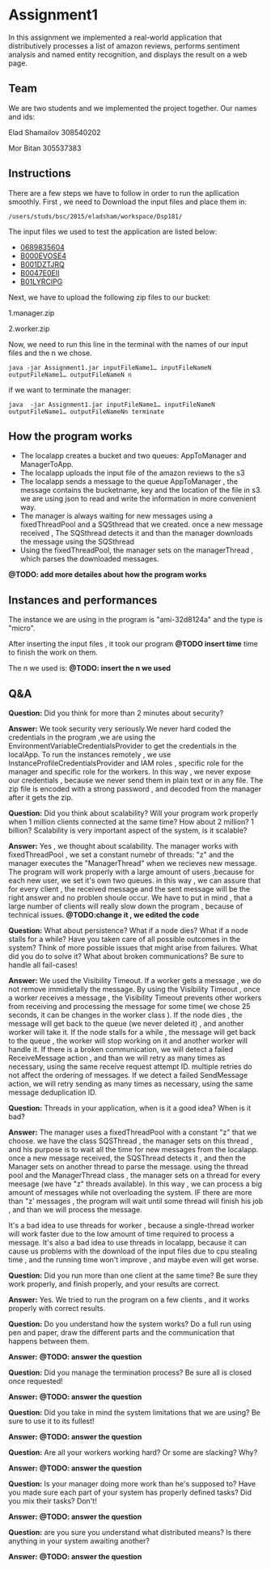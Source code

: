 # Assignment1
In this assignment we implemented a real-world application that distributively processes a list of amazon reviews, performs sentiment analysis and named entity recognition, and displays the result on a web page.

## Team
We are two students and we implemented the project together.
Our names and ids:

Elad Shamailov 308540202

Mor Bitan 305537383
## Instructions 
There are a few steps we have to follow in order to run the apllication smoothly.
First , we need to Download the input files and place them in:
```
/users/studs/bsc/2015/eladsham/workspace/Dsp181/
```
The input files we used to test the application are listed below:

* [0689835604](https://www.cs.bgu.ac.il/~dsp181/wiki.files/0689835604)
* [B000EVOSE4](https://www.cs.bgu.ac.il/~dsp181/wiki.files/B000EVOSE4)
* [B001DZTJRQ](https://www.cs.bgu.ac.il/~dsp181/wiki.files/B001DZTJRQ)
* [B0047E0EII](https://www.cs.bgu.ac.il/~dsp181/wiki.files/B0047E0EII)
* [B01LYRCIPG](https://www.cs.bgu.ac.il/~dsp181/wiki.files/B01LYRCIPG)

Next, we have to upload the following zip files to our bucket:

1.manager.zip

2.worker.zip

Now, we need to run this line in the terminal with the names of our input files and the n we chose.
```
java -jar Assignment1.jar inputFileName1… inputFileNameN outputFileName1… outputFileNameN n
```
 if we want to terminate the manager:
 ```
 java  -jar Assignment1.jar inputFileName1… inputFileNameN outputFileName1… outputFileNameNn terminate
```

## How the program works
* The localapp creates a bucket and two queues: AppToManager and ManagerToApp.
* The localapp uploads the input file of the amazon reviews to the s3
* The localapp sends a message to the queue AppToManager , the message contains the bucketname, key and the location of the file in s3.
we are using json to read and write the information in more convenient way.
* The manager is always waiting for new messages using a fixedThreadPool and a SQSthread that we created. once a new message received ,
The SQSthread detects it and than the manager downloads the message using the SQSthread
* Using the fixedThreadPool, the manager sets on the managerThread , which parses the downloaded messages.

**@TODO: add more detailes about how the program works**


## Instances and performances
The instance we are using in the program is "ami-32d8124a" and the type is "micro".

After inserting the input files , it took our program **@TODO insert time** time to finish the work on them.

The n we used is: **@TODO: insert the n we used** 

## Q&A
**Question:** Did you think for more than 2 minutes about security?

**Answer:** We took security very seriously.We never hard coded the credentials in the program ,we are using the EnvironmentVariableCredentialsProvider to get the credentials in the localApp.
To run the instances remotely , we use InstanceProfileCredentialsProvider and IAM roles , specific role for the manager and specific role for the workers. In this way , we never expose our credentials , because we never send them in plain text or in any file.
The zip file is encoded with a strong password , and decoded from the manager after it gets the zip.

**Question:** Did you think about scalability? Will your program work properly when 1 million clients connected at the same time? How about 2 million? 1 billion? Scalability is very important aspect of the system, is it scalable?

**Answer:**  Yes , we thought about scalability. The manager works with fixedThreadPool , we set a constant numebr of threads: "z" and the manager executes the "ManagerThread" when we recieves new message.
The program will work properly with a large amount of users ,because for each new user, we set it's own two queues. in this way , we can assure that for every client , the received message and the sent message will be the right answer and no problen shoule occur.
We have to put in mind , that a large number of clients will really slow down the program , because of technical issues.
**@TODO:change it , we edited the code**

**Question:** What about persistence? What if a node dies? What if a node stalls for a while? Have you taken care of all possible outcomes in the system? Think of more possible issues that might arise from failures. What did you do to solve it? What about broken communications? Be sure to handle all fail-cases!

**Answer:** We used the Visibility Timeout. If a worker gets a message , we do not remove immidietally the message. By using the Visibility Timeout , once a worker receives a message , the Visibility Timeout prevents other workers from receiving and processing the message for some time( we chose 25 seconds, it can be changes in the worker class ).
If the node dies , the message will get back to the queue (we never deleted it) , and another worker will take it.
If the node stalls for a while , the message will get back to the queue , the worker will stop working on it and another worker will handle it.
If there is a broken communication, we will detect a failed ReceiveMessage action , and than we will retry as many times as necessary, using the same receive request attempt ID. multiple retries do not affect the ordering of messages.
If we detect a failed SendMessage action, we will retry sending as many times as necessary, using the same message deduplication ID.

**Question:** Threads in your application, when is it a good idea? When is it bad?

**Answer:** The manager uses a fixedThreadPool with a constant "z" that we choose. we have the class SQSThread , the manager sets on this thread , and his purpose is to wait all the time for new messages from the localapp. once a new message received, the SQSThread detects it , and then the Manager sets on another thread to parse the message. using the thread pool and the ManagerThread class , the manager sets on a thread for every meesage (we have "z" threads available).
In this way , we can process a big amount of messages while not overloading the system.
IF there are more than "z' messages , the program will wait until some thread will finish his job , and than we will process the message.

It's a bad idea to use threads for worker , because a single-thread worker will work faster due to the low amount of time required to process a message.
It's also a bad idea to use threads in localapp, because it can cause us problems with the download of the input files due to cpu stealing time , and the running time won't improve , and maybe even will get worse.

**Question:** Did you run more than one client at the same time? Be sure they work properly, and finish properly, and your results are correct.

**Answer:**  Yes. We tried to run the program on a few clients , and it works properly with correct results.

**Question:** Do you understand how the system works? Do a full run using pen and paper, draw the different parts and the communication that happens between them.

**Answer:**  **@TODO: answer the question**

**Question:** Did you manage the termination process? Be sure all is closed once requested!

**Answer:**  **@TODO: answer the question**

**Question:** Did you take in mind the system limitations that we are using? Be sure to use it to its fullest!

**Answer:**  **@TODO: answer the question**

**Question:** Are all your workers working hard? Or some are slacking? Why?

**Answer:**  **@TODO: answer the question**

**Question:** Is your manager doing more work than he's supposed to? Have you made sure each part of your system has properly defined tasks? Did you mix their tasks? Don't!

**Answer:**  **@TODO: answer the question**

**Question:** are you sure you understand what distributed means? Is there anything in your system awaiting another?

**Answer:**  **@TODO: answer the question**






